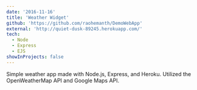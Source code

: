 ```yaml
---
date: '2016-11-16'
title: 'Weather Widget'
github: 'https://github.com/raohemanth/DemoWebApp'
external: 'http://quiet-dusk-89245.herokuapp.com/'
tech:
  - Node
  - Express
  - EJS
showInProjects: false
---
```


Simple weather app made with Node.js, Express, and Heroku. Utilized the OpenWeatherMap API and Google Maps API.
